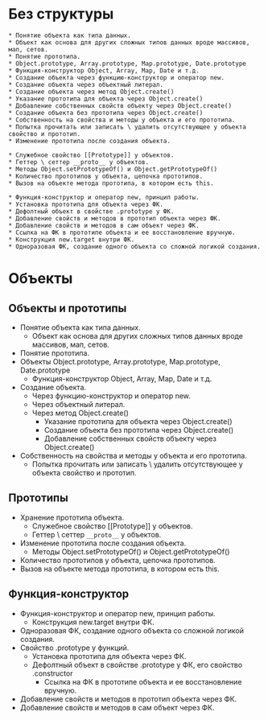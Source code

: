 # Без структуры

```
* Понятие объекта как типа данных.
* Объект как основа для других сложных типов данных вроде массивов, мап, сетов.
* Понятие прототипа.
* Object.prototype, Array.prototype, Map.prototype, Date.prototype
* Функция-конструктор Object, Array, Map, Date и т.д.
* Создание объекта через функцию-конструктор и оператор new.
* Создание объекта через объектный литерал.
* Создание объекта через метод Object.create()
* Указание прототипа для объекта через Object.create()
* Добавление собственных свойств объекту через Object.create()
* Создание объекта без прототипа через Object.create()
* Собственность на свойства и методы у объекта и его прототипа.
* Попытка прочитать или записать \ удалить отсутствующее у объекта свойство и прототип.
* Изменение прототипа после создания объекта.

* Служебное свойство [[Prototype]] у объектов.
* Геттер \ сеттер __proto__ у объектов.
* Методы Object.setPrototypeOf() и Object.getPrototypeOf()
* Количество прототипов у объекта, цепочка прототипов.
* Вызов на объекте метода прототипа, в котором есть this.

* Функция-конструктор и оператор new, принцип работы.
* Установка прототипа для объекта через ФК.
* Дефолтный объект в свойстве .prototype у ФК.
* Добавление свойств и методов в прототип объекта через ФК.
* Добавление свойств и методов в сам объект через ФК.
* Ссылка на ФК в прототипе объекта и ее восстановление вручную.
* Конструкция new.target внутри ФК.
* Одноразовая ФК, создание одного объекта со сложной логикой создания.
```



# Объекты

## Объекты и прототипы

* Понятие объекта как типа данных.
  * Объект как основа для других сложных типов данных вроде массивов, мап, сетов.
* Понятие прототипа.
* Объекты Object.prototype, Array.prototype, Map.prototype, Date.prototype
  * Функция-конструктор Object, Array, Map, Date и т.д.
* Создание объекта.
  * Через функцию-конструктор и оператор new.
  * Через объектный литерал.
  * Через метод Object.create()
    * Указание прототипа для объекта через Object.create()
    * Создание объекта без прототипа через Object.create()
    * Добавление собственных свойств объекту через Object.create()
* Собственность на свойства и методы у объекта и его прототипа.
  * Попытка прочитать или записать \ удалить отсутствующее у объекта свойство и прототип.

## Прототипы

* Хранение прототипа объекта.
  * Служебное свойство [[Prototype]] у объектов.
  * Геттер \ сеттер `__proto__` у объектов.
* Изменение прототипа после создания объекта.
  * Методы Object.setPrototypeOf() и Object.getPrototypeOf()
* Количество прототипов у объекта, цепочка прототипов.
* Вызов на объекте метода прототипа, в котором есть this.

 ## Функция-конструктор

* Функция-конструктор и оператор new, принцип работы.
  * Конструкция new.target внутри ФК.
* Одноразовая ФК, создание одного объекта со сложной логикой создания.
* Свойство .prototype у функций.
  * Установка прототипа для объекта через ФК.
  * Дефолтный объект в свойстве .prototype у ФК, его свойство .constructor
    * Ссылка на ФК в прототипе объекта и ее восстановление вручную.
* Добавление свойств и методов в прототип объекта через ФК.
* Добавление свойств и методов в сам объект через ФК.